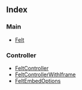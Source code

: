 ## Index

### Main

- [Felt](variables/Felt.md)

### Controller

- [FeltController](interfaces/FeltController.md)
- [FeltControllerWithIframe](interfaces/FeltControllerWithIframe.md)
- [FeltEmbedOptions](interfaces/FeltEmbedOptions.md)
